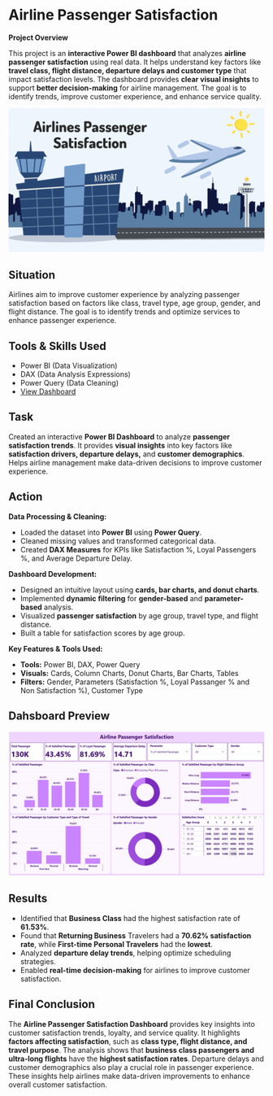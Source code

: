 # Airline Passenger Satisfaction

**Project Overview**

This project is an **interactive Power BI dashboard** that analyzes **airline passenger satisfaction** using real data. It helps understand key factors like **travel class, flight distance, departure delays and customer type** that impact satisfaction levels. The dashboard provides **clear visual insights** to support **better decision-making** for airline management. The goal is to identify trends, improve customer experience, and enhance service quality.

![image alt](https://github.com/bhaskarkumar222/Airline-Passenger-Satisfaction/blob/bd7cd8598f349a2c3da5aea093356dee5e0d2f25/Image/download.gif)

## Situation
Airlines aim to improve customer experience by analyzing passenger satisfaction based on factors like class, travel type, age group, gender, and flight distance. The goal is to identify trends and optimize services to enhance passenger experience.

## Tools & Skills Used
- Power BI (Data Visualization)
- DAX (Data Analysis Expressions)
- Power Query (Data Cleaning)
- <a href="https://app.powerbi.com/view?r=eyJrIjoiYWNhMzBiYzEtOGRlOS00ZThjLThiNzQtNDU2Y2VjYTJiZTg2IiwidCI6ImRmODY3OWNkLWE4MGUtNDVkOC05OWFjLWM4M2VkN2ZmOTVhMCJ9">View Dashboard</a>

## Task
Created an interactive **Power BI Dashboard** to analyze **passenger satisfaction trends**. It provides **visual insights** into key factors like **satisfaction drivers, departure delays,** and **customer demographics**. Helps airline management make data-driven decisions to improve customer experience.

## Action
**Data Processing & Cleaning:**

- Loaded the dataset into **Power BI** using **Power Query**.
- Cleaned missing values and transformed categorical data.
- Created **DAX Measures** for KPIs like Satisfaction %, Loyal Passengers %, and Average Departure Delay.

**Dashboard Development:**

- Designed an intuitive layout using **cards, bar charts, and donut charts**.
- Implemented **dynamic filtering** for **gender-based** and **parameter-based** analysis.
- Visualized **passenger satisfaction** by age group, travel type, and flight distance.
- Built a table for satisfaction scores by age group.

**Key Features & Tools Used:**
- **Tools:** Power BI, DAX, Power Query
- **Visuals:** Cards, Column Charts, Donut Charts, Bar Charts, Tables
- **Filters:** Gender, Parameters (Satisfaction %, Loyal Passanger % and Non Satisfaction %), Customer Type

## Dahsboard Preview


![image alt](https://github.com/bhaskarkumar222/Airline-Passenger-Satisfaction/blob/bd7cd8598f349a2c3da5aea093356dee5e0d2f25/Image/Screenshot%202025-02-19%20152214.png)

## Results

- Identified that **Business Class** had the highest satisfaction rate of **61.53%**.
- Found that **Returning Business** Travelers had a **70.62% satisfaction rate**, while **First-time Personal Travelers** had the **lowest**.
- Analyzed **departure delay trends**, helping optimize scheduling strategies.
- Enabled **real-time decision-making** for airlines to improve customer satisfaction.

## Final Conclusion
The **Airline Passenger Satisfaction Dashboard** provides key insights into customer satisfaction trends, loyalty, and service quality. It highlights **factors affecting satisfaction**, such as **class type, flight distance, and travel purpose**. The analysis shows that **business class passengers and ultra-long flights** have the **highest satisfaction rates**. Departure delays and customer demographics also play a crucial role in passenger experience. These insights help airlines make data-driven improvements to enhance overall customer satisfaction.














